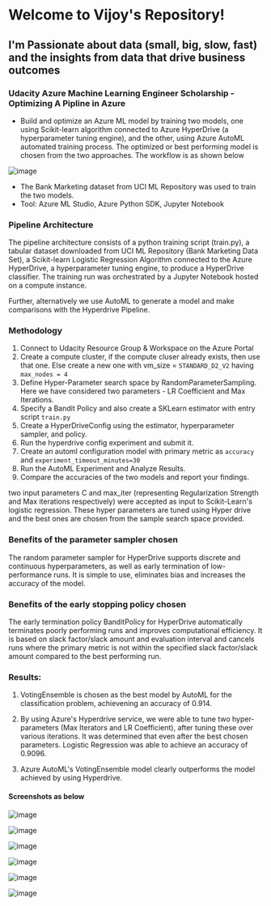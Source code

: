 # Welcome to Vijoy's Repository!

## I'm Passionate about data (small, big, slow, fast) and the insights from data that drive business outcomes

### Udacity Azure Machine Learning Engineer Scholarship - Optimizing A Pipline in Azure

- Build and optimize an Azure ML model by training two models, one using Scikit-learn algorithm connected to Azure HyperDrive (a hyperparameter tuning engine), and the other, using Azure AutoML automated training process. The optimized or best performing model is chosen from the two approaches. The workflow is as shown below

![image](https://user-images.githubusercontent.com/81923226/114083850-22882f00-98cd-11eb-8ea7-6a873789bd7c.png)

- The Bank Marketing dataset from UCI ML Repository was used to train the two models.
- Tool: Azure ML Studio, Azure Python SDK, Jupyter Notebook

### Pipeline Architecture
The pipeline architecture consists of a python training script (train.py), a tabular dataset downloaded from UCI ML Repository (Bank Marketing Data Set), a Scikit-learn Logistic Regression Algorithm connected to the Azure HyperDrive, a hyperparameter tuning engine, to produce a HyperDrive classifier. The training run was orchestrated by a Jupyter Notebook hosted on a compute instance.

Further, alternatively we use AutoML to generate a model and make comparisons with the Hyperdrive Pipeline.

### Methodology

1. Connect to Udacity Resource Group & Workspace on the Azure Portal
2. Create a compute cluster, if the compute cluser already exists, then use that one. Else create a new one with vm_size = `STANDARD_D2_V2` having `max_nodes = 4`
3. Define Hyper-Parameter search space by RandomParameterSampling. Here we have considered two parameters - LR Coefficient and Max Iterations.
4. Specify a Bandit Policy and also create a SKLearn estimator with entry script `train.py`
5. Create a HyperDriveConfig using the estimator, hyperparameter sampler, and policy.
6. Run the hyperdrive config experiment and submit it.
7. Create an automl configuration model with primary metric as `accuracy` and `experiment_timeout_minutes=30`
8. Run the AutoML Experiment and Analyze Results.
9. Compare the accuracies of the two models and report your findings.


two input parameters C and max_iter (representing Regularization Strength and Max iterations respectively) were accepted as input to Scikit-Learn's logistic regression. These hyper parameters are tuned using Hyper drive and the best ones are chosen from the sample search space provided.

### Benefits of the parameter sampler chosen
The random parameter sampler for HyperDrive supports discrete and continuous hyperparameters, as well as early termination of low-performance runs. It is simple to use, eliminates bias and increases the accuracy of the model. 

### Benefits of the early stopping policy chosen
The early termination policy BanditPolicy for HyperDrive automatically terminates poorly performing runs and improves computational efficiency. It is based on slack factor/slack amount and evaluation interval and cancels runs where the primary metric is not within the specified slack factor/slack amount compared to the best performing run.
                                     
### Results:

1. VotingEnsemble is chosen as the best model by AutoML for the classification problem, achievening an accuracy of 0.914. 
2. By using Azure's Hyperdrive service, we were able to tune two hyper-parameters (Max Iterators and LR Coefficient), after tuning these over various iterations. It was determined that even after the best chosen parameters. Logistic Regression was able to achieve an accuracy of 0.9096.

3. Azure AutoML's VotingEnsemble model clearly outperforms the model achieved by using Hyperdrive.




#### Screenshots as below

![image](https://user-images.githubusercontent.com/81923226/114142879-146bfa00-9931-11eb-8a86-01a957e212c5.png)

![image](https://user-images.githubusercontent.com/81923226/114142934-23eb4300-9931-11eb-98ec-139982eb4b81.png)

![image](https://user-images.githubusercontent.com/81923226/114142748-f0a8b400-9930-11eb-96b3-1b1f82c20f21.png)

![image](https://user-images.githubusercontent.com/81923226/114142777-f9998580-9930-11eb-8205-97fda4bc8d7f.png)



![image](https://user-images.githubusercontent.com/81923226/114142804-0027fd00-9931-11eb-88f0-91689b53f284.png)

![image](https://user-images.githubusercontent.com/81923226/114142853-0ae29200-9931-11eb-9bd2-2b2ab117d765.png)



